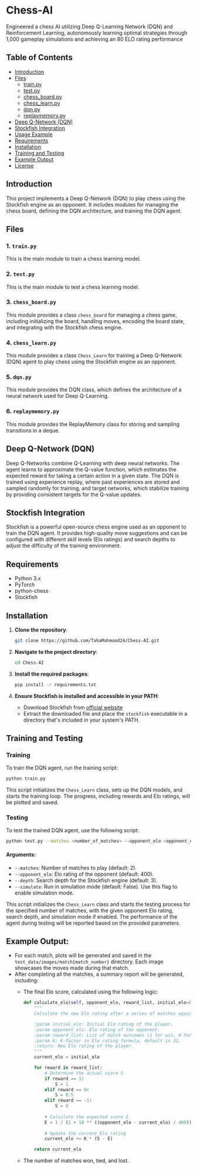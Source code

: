 # Chess-AI

Engineered a chess AI utilizing Deep Q-Learning Network (DQN) and Reinforcement Learning, autonomously learning optimal strategies through 1,000 gameplay simulations and achieving an 80 ELO rating performance

## Table of Contents

- [Introduction](#introduction)
- [Files](#files)
  - [train.py](#1-trainpy)
  - [test.py](#2-testpy)
  - [chess_board.py](#3-chess_boardpy)
  - [chess_learn.py](#4-chess_learnpy)
  - [dqn.py](#5-dqnpy)
  - [replaymemory.py](#6-replaymemorypy)
- [Deep Q-Network (DQN)](#deep-q-network-dqn)
- [Stockfish Integration](#stockfish-integration)
- [Usage Example](#usage-example)
- [Requirements](#requirements)
- [Installation](#installation)
- [Training and Testing](#training-and-testing)
- [Example Output](#example-output)
- [License](#license)

## Introduction

This project implements a Deep Q-Network (DQN) to play chess using the Stockfish engine as an opponent. It includes modules for managing the chess board, defining the DQN architecture, and training the DQN agent.

## Files

### 1. `train.py`

This is the main module to train a chess learning model.

### 2. `test.py`

This is the main module to test a chess learning model.

### 3. `chess_board.py`

This module provides a class `chess_board` for managing a chess game, including initializing the board, handling moves, encoding the board state, and integrating with the Stockfish chess engine.

### 4. `chess_learn.py`

This module provides a class `Chess_Learn` for training a Deep Q-Network (DQN) agent to play chess using the Stockfish engine as an opponent.

### 5. `dqn.py`

This module provides the DQN class, which defines the architecture of a neural network used for Deep Q-Learning.

### 6. `replaymemory.py`

This module provides the ReplayMemory class for storing and sampling transitions in a deque.

## Deep Q-Network (DQN)

Deep Q-Networks combine Q-Learning with deep neural networks. The agent learns to approximate the Q-value function, which estimates the expected reward for taking a certain action in a given state. The DQN is trained using experience replay, where past experiences are stored and sampled randomly for training, and target networks, which stabilize training by providing consistent targets for the Q-value updates.

## Stockfish Integration

Stockfish is a powerful open-source chess engine used as an opponent to train the DQN agent. It provides high-quality move suggestions and can be configured with different skill levels (Elo ratings) and search depths to adjust the difficulty of the training environment.

## Requirements

- Python 3.x
- PyTorch
- python-chess
- Stockfish

## Installation

1. **Clone the repository**:
   ```bash
   git clone https://github.com/TahaMahmood24/Chess-AI.git
   ```

2. **Navigate to the project directory**:
   ```bash
   cd Chess-AI
   ```

3. **Install the required packages**:
   ```bash
   pip install -r requirements.txt
   ```

4. **Ensure Stockfish is installed and accessible in your PATH**:
   - Download Stockfish from [official website](https://stockfishchess.org/download/)
   - Extract the downloaded file and place the `stockfish` executable in a directory that's included in your system's PATH.

## Training and Testing

### Training

To train the DQN agent, run the training script:

```bash
python train.py
```

This script initializes the `Chess_Learn` class, sets up the DQN models, and starts the training loop. The progress, including rewards and Elo ratings, will be plotted and saved.

### Testing

To test the trained DQN agent, use the following script:

```bash
python test.py --matches <number_of_matches> --opponent_elo <opponent_elo> --depth <depth> --simulate
```

#### Arguments:

- `--matches`: Number of matches to play (default: 2).
- `--opponent_elo`: Elo rating of the opponent (default: 400).
- `--depth`: Search depth for the Stockfish engine (default: 3).
- `--simulate`: Run in simulation mode (default: False). Use this flag to enable simulation mode.

This script initializes the `Chess_Learn` class and starts the testing process for the specified number of matches, with the given opponent Elo rating, search depth, and simulation mode if enabled. The performance of the agent during testing will be reported based on the provided parameters.

## Example Output:

- For each match, plots will be generated and saved in the `test_data/images/match{match_number}` directory. Each image showcases the moves made during that match.
- After completing all the matches, a summary report will be generated, including:
  - The final Elo score, calculated using the following logic:

    ```python
    def calculate_elo(self, opponent_elo, reward_list, initial_elo=0, K=32):
        """
        Calculate the new Elo rating after a series of matches against a single opponent.

        :param initial_elo: Initial Elo rating of the player.
        :param opponent_elo: Elo rating of the opponent.
        :param reward_list: List of match outcomes (1 for win, 0 for tie, -1 for loss).
        :param K: K-factor in Elo rating formula, default is 32.
        :return: New Elo rating of the player.
        """
        current_elo = initial_elo

        for reward in reward_list:
            # Determine the actual score S
            if reward == 1:
                S = 1
            elif reward == 0:
                S = 0.5
            elif reward == -1:
                S = 0
            
            # Calculate the expected score E
            E = 1 / (1 + 10 ** ((opponent_elo - current_elo) / 400))
            
            # Update the current Elo rating
            current_elo += K * (S - E)

        return current_elo
    ```

  - The number of matches won, tied, and lost.
